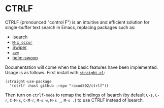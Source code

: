 # CTRLF

CTRLF (pronounced "control F") is an intuitive and efficient solution
for single-buffer text search in Emacs, replacing packages such as:

* [Isearch](https://www.gnu.org/software/emacs/manual/html_node/emacs/Incremental-Search.html)
* [`M-x occur`](https://www.gnu.org/software/emacs/manual/html_node/emacs/Other-Repeating-Search.html)
* [Swiper](https://github.com/abo-abo/swiper)
* [`avy`](https://github.com/abo-abo/avy)
* [helm-swoop](https://github.com/emacsorphanage/helm-swoop)

Documentation will come when the basic features have been implemented.
Usage is as follows. First install with
[`straight.el`](https://github.com/raxod502/straight.el):

    (straight-use-package
      '(ctrlf :host github :repo "raxod502/ctrlf"))

Then turn on `ctrlf-mode` to remap the bindings of Isearch (by default
`C-s`, `C-r`, `C-M-s`, `C-M-r`, `M-s w`, `M-s _`, `M-s .`) to use
CTRLF instead of Isearch.
